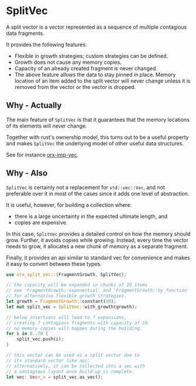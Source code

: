 # SplitVec

A split vector is a vector represented as a sequence of
multiple contagious data fragments.

It provides the following features:

* Flexible in growth strategies; custom strategies can be defined.
* Growth does not cause any memory copies.
* Capacity of an already created fragment is never changed.
* The above feature allows the data to stay pinned in place. Memory location of an item added to the split vector will never change unless it is removed from the vector or the vector is dropped.

## Why - Actually

The main feature of `SplitVec` is that it guarantees that the memory locations of its elements
will never change.

Together with rust's ownership model, this turns out to be a useful property
and makes `SplitVec` the underlying model of other useful data structures.

See for instance [orx-imp-vec](https://crates.io/crates/orx-imp-vec).


## Why - Also

`SplitVec` is certainly not a replacement for `std::vec::Vec`,
and not preferable over it in most of the cases
since it adds one level of abstraction.

It is useful, however, for building a collection where:

* there is a large uncertainty in the expected ultimate length, and
* copies are expensive.

In this case, `SplitVec` provides a detailed control on how the memory should grow.
Further, it avoids copies while growing.
Instead, every time the vector needs to grow, it allocates a new chunk of memory
as a separate fragment.

Finally, it provides an api similar to standard vec for convenience and makes it easy to convert between these types.

```rust
use orx_split_vec::{FragmentGrowth, SplitVec};

// the capacity will be expanded in chunks of 10 items
// see 'FragmentGrowth::exponential' and 'FragmentGrowth::by_function'
// for alternative flexible growth strategies.
let growth = FragmentGrowth::constant(10);
let mut split_vec = SplitVec::with_growth(growth);

// below insertions will lead to 7 expansions,
// creating 7 contagious fragments with capacity of 10.
// no memory copies will happen during the building.
for i in 0..70 {
    split_vec.push(i);
}

// this vector can be used as a split vector due to
// its standard vector like api.
// alternatively, it can be collected into a vec with
// a contagious layout once build-up is complete.
let vec: Vec<_> = split_vec.as_vec();
```
